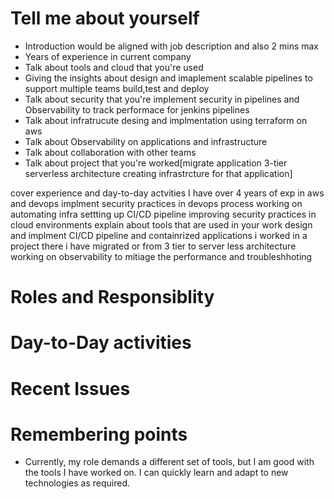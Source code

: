 # Tell me about yourself
- Introduction would be aligned with job description and also 2 mins max
- Years of experience in current company
- Talk about tools and cloud that you're used
- Giving the insights about design and imaplement scalable pipelines to support multiple teams build,test and deploy
- Talk about security that you're implement security in pipelines and Observability to track performace for jenkins pipelines
- Talk about infratrucute desing and implmentation using terraform on aws
- Talk about Observability on applications and infrastructure
- Talk about collaboration with other teams
- Talk about project that you're worked[migrate application 3-tier serverless architecture creating infrastrcture for that application]

cover experience and day-to-day actvities
I have over 4 years of exp in aws and devops implment security practices in devops process working on automating infra settting up CI/CD pipeline improving security practices in cloud environments explain about tools that are used in your work design and implment CI/CD pipeline and containrized applications i worked in a project there i have migrated or from 3 tier to server less architecture  working on observability to mitiage the performance and troubleshhoting
# Roles and Responsiblity

# Day-to-Day activities

# Recent Issues

# 





# Remembering points
- Currently, my role demands a different set of tools, but I am good with the tools I have worked on. I can quickly learn and adapt to new technologies as required.